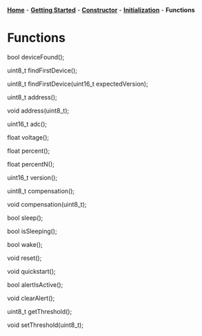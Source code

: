 [**Home**](https://porrey.github.io/max1704x) -
[**Getting Started**](https://porrey.github.io/max1704x/getting-started) -
[**Constructor**](https://porrey.github.io/max1704x/constructor) - 
[**Initialization**](https://porrey.github.io/max1704x/initialization) - 
**Functions**
# Functions
bool deviceFound();

uint8_t findFirstDevice();

uint8_t findFirstDevice(uint16_t expectedVersion);

uint8_t address();

void address(uint8_t);

uint16_t adc();

float voltage();

float percent();

float percentN();

uint16_t version();

uint8_t compensation();

void compensation(uint8_t);

bool sleep();

bool isSleeping();

bool wake();

void reset();

void quickstart();

bool alertIsActive();

void clearAlert();

uint8_t getThreshold();

void setThreshold(uint8_t);